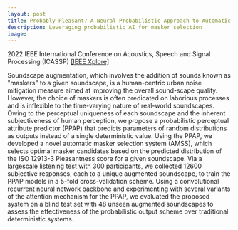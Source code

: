 ```yaml
---
layout: post
title: Probably Pleasant? A Neural-Probabilistic Approach to Automatic Masker Selection for Urban Soundscape Augmentation
description: Leveraging probabilistic AI for masker selection
image: 
---
```


2022 IEEE International Conference on Acoustics, Speech and Signal Processing (ICASSP) [[IEEE Xplore]](https://ieeexplore.ieee.org/document/9746897)

Soundscape augmentation, which involves the addition of sounds known as "maskers" to a given soundscape, is a human-centric urban noise mitigation measure aimed at improving the overall sound-scape quality. However, the choice of maskers is often predicated on laborious processes and is inflexible to the time-varying nature of real-world soundscapes. Owing to the perceptual uniqueness of each soundscape and the inherent subjectiveness of human perception, we propose a probabilistic perceptual attribute predictor (PPAP) that predicts parameters of random distributions as outputs instead of a single deterministic value. Using the PPAP, we developed a novel automatic masker selection system (AMSS), which selects optimal masker candidates based on the predicted distribution of the ISO 12913-3 Pleasantness score for a given soundscape. Via a largescale listening test with 300 participants, we collected 12600 subjective responses, each to a unique augmented soundscape, to train the PPAP models in a 5-fold cross-validation scheme. Using a convolutional recurrent neural network backbone and experimenting with several variants of the attention mechanism for the PPAP, we evaluated the proposed system on a blind test set with 48 unseen augmented soundscapes to assess the effectiveness of the probabilistic output scheme over traditional deterministic systems.
